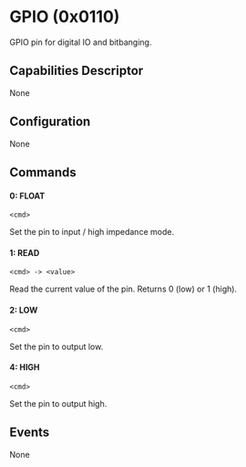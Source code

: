 # GPIO (0x0110)

GPIO pin for digital IO and bitbanging.

## Capabilities Descriptor

None

## Configuration

None

## Commands

#### 0: FLOAT

```
<cmd>
```

Set the pin to input / high impedance mode.

#### 1: READ

```
<cmd> -> <value>
```

Read the current value of the pin. Returns 0 (low) or 1 (high).

#### 2: LOW

```
<cmd>
```

Set the pin to output low.

#### 4: HIGH

```
<cmd>
```

Set the pin to output high.

## Events

None